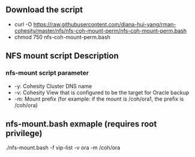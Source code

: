 ## Download the script

- curl -O https://raw.githubusercontent.com/diana-hui-yang/rman-cohesity/master/nfs/nfs-coh-mount-perm/nfs-coh-mount-perm.bash
- chmod 750 nfs-coh-mount-perm.bash

## NFS mount script Description
### nfs-mount script parameter

- -y: Cohesity Cluster DNS name
- -v: Cohesity View that is configured to be the target for Oracle backup
- -m: Mount prefix (for example: if the mount is /coh/ora1, the prefix is /coh/ora)

## nfs-mount.bash exmaple (requires root privilege)
./nfs-mount.bash -f vip-list  -v ora -m /coh/ora
